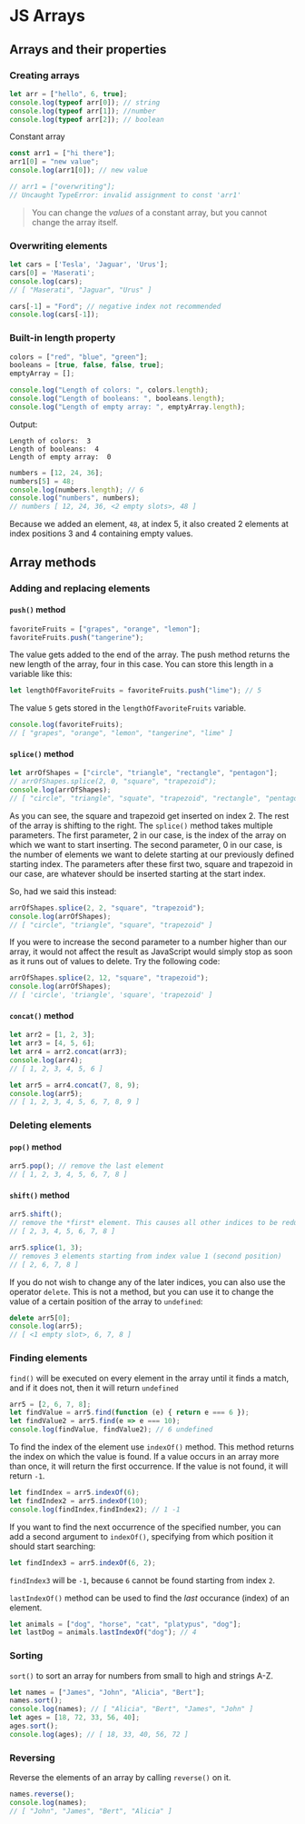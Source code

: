 # JS Arrays
## Arrays and their properties
### Creating arrays
```js
let arr = ["hello", 6, true];
console.log(typeof arr[0]); // string
console.log(typeof arr[1]); //number
console.log(typeof arr[2]); // boolean
```
Constant array
```js
const arr1 = ["hi there"];
arr1[0] = "new value";
console.log(arr1[0]); // new value

// arr1 = ["overwriting"]; 
// Uncaught TypeError: invalid assignment to const 'arr1'
```
> You can change the *values* of a constant array, but you cannot change the array itself.

### Overwriting elements
```js
let cars = ['Tesla', 'Jaguar', 'Urus'];
cars[0] = 'Maserati';
console.log(cars); 
// [ "Maserati", "Jaguar", "Urus" ]

cars[-1] = "Ford"; // negative index not recommended
console.log(cars[-1]);
```
### Built-in length property
```js
colors = ["red", "blue", "green"];
booleans = [true, false, false, true];
emptyArray = [];

console.log("Length of colors: ", colors.length);
console.log("Length of booleans: ", booleans.length);
console.log("Length of empty array: ", emptyArray.length);
```
Output:
```
Length of colors:  3
Length of booleans:  4
Length of empty array:  0
```
```js
numbers = [12, 24, 36];
numbers[5] = 48;
console.log(numbers.length); // 6
console.log("numbers", numbers); 
// numbers [ 12, 24, 36, <2 empty slots>, 48 ]
```
Because we added an element, `48`, at index 5, it also created 2 elements at index positions 3 and 4 containing empty values.


## Array methods
### Adding and replacing elements
#### `push()` method
```js
favoriteFruits = ["grapes", "orange", "lemon"];
favoriteFruits.push("tangerine");
```
The value gets added to the end of the array. The push method returns the new length of the array, four in this case. You can store this length in a variable like this:

```js
let lengthOfFavoriteFruits = favoriteFruits.push("lime"); // 5
```
The value `5` gets stored in the `lengthOfFavoriteFruits` variable. 

```js
console.log(favoriteFruits);
// [ "grapes", "orange", "lemon", "tangerine", "lime" ]
```

#### `splice()` method
```js
let arrOfShapes = ["circle", "triangle", "rectangle", "pentagon"];
// arrOfShapes.splice(2, 0, "square", "trapezoid");
console.log(arrOfShapes);
// [ "circle", "triangle", "squate", "trapezoid", "rectangle", "pentagon" ]
```
As you can see, the square and trapezoid get inserted on index 2. The rest of the array is shifting to the right. The `splice()` method takes multiple parameters. The first parameter, 2 in our case, is the index of the array on which we want to start inserting. The second parameter, 0 in our case, is the number of elements we want to delete starting at our previously defined starting index. The parameters after these first two, square and trapezoid in our case, are whatever should be inserted starting at the start index.

So, had we said this instead:
```js
arrOfShapes.splice(2, 2, "square", "trapezoid");
console.log(arrOfShapes);
// [ "circle", "triangle", "square", "trapezoid" ]
```

If you were to increase the second parameter to a number higher than our array, it would not affect the result as JavaScript would simply stop as soon as it runs out of values to delete. Try the following code:
```js
arrOfShapes.splice(2, 12, "square", "trapezoid");
console.log(arrOfShapes);
// [ 'circle', 'triangle', 'square', 'trapezoid' ]
```

#### `concat()` method
```js
let arr2 = [1, 2, 3];
let arr3 = [4, 5, 6];
let arr4 = arr2.concat(arr3);
console.log(arr4); 
// [ 1, 2, 3, 4, 5, 6 ]

let arr5 = arr4.concat(7, 8, 9);
console.log(arr5); 
// [ 1, 2, 3, 4, 5, 6, 7, 8, 9 ]
```

### Deleting elements
#### `pop()` method
```js
arr5.pop(); // remove the last element
// [ 1, 2, 3, 4, 5, 6, 7, 8 ]
```
#### `shift()` method
```js
arr5.shift(); 
// remove the *first* element. This causes all other indices to be reduced by one
// [ 2, 3, 4, 5, 6, 7, 8 ]
```

```js
arr5.splice(1, 3); 
// removes 3 elements starting from index value 1 (second position)
// [ 2, 6, 7, 8 ]
```

If you do not wish to change any of the later indices, you can also use the operator `delete`. This is not a method, but you can use it to change the value of a certain position of the array to `undefined`:

```js
delete arr5[0];
console.log(arr5);
// [ <1 empty slot>, 6, 7, 8 ]
```

### Finding elements
`find()` will be executed on every element in the array until it finds a match, and if it does not, then it will return `undefined`
```js
arr5 = [2, 6, 7, 8];
let findValue = arr5.find(function (e) { return e === 6 });
let findValue2 = arr5.find(e => e === 10);
console.log(findValue, findValue2); // 6 undefined
```

To find the index of the element use `indexOf()` method. This method returns the index on which the value is found. If a value occurs in an array more than once, it will return the first occurrence. If the value is not found, it will return `-1`.
```js
let findIndex = arr5.indexOf(6);
let findIndex2 = arr5.indexOf(10);
console.log(findIndex,findIndex2); // 1 -1
```

If you want to find the next occurrence of the specified number, you can add a second argument to `indexOf()`, specifying from which position it should start searching:
```js
let findIndex3 = arr5.indexOf(6, 2);
```
`findIndex3` will be `-1`, because `6` cannot be found starting from index `2`.

`lastIndexOf()` method can be used to find the *last* occurance (index) of an element.
```js
let animals = ["dog", "horse", "cat", "platypus", "dog"];
let lastDog = animals.lastIndexOf("dog"); // 4
```

### Sorting
`sort()` to sort an array for numbers from small to high and strings A-Z.
```js
let names = ["James", "John", "Alicia", "Bert"];
names.sort();
console.log(names); // [ "Alicia", "Bert", "James", "John" ]
let ages = [18, 72, 33, 56, 40];
ages.sort();
console.log(ages); // [ 18, 33, 40, 56, 72 ]
```

### Reversing
Reverse the elements of an array by calling `reverse()` on it.
```js
names.reverse();
console.log(names); 
// [ "John", "James", "Bert", "Alicia" ]
```